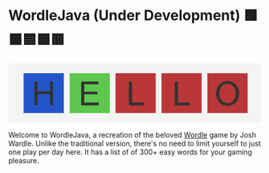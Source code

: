 # WordleJava (Under Development) 🟩🟩🟦🟩🟥

![img_1.png](img_1.png)


Welcome to WordleJava, a recreation of the beloved [Wordle](https://www.nytimes.com/games/wordle/index.html) game by Josh Wardle. 
Unlike the traditional version, there's no need to limit yourself to just one play per day here.
It has a list of of 300+ easy words for your gaming pleasure.
